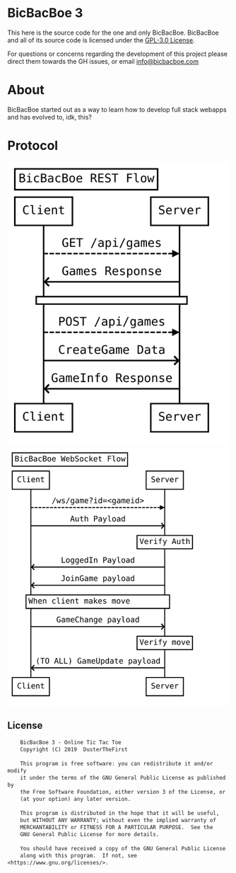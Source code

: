 # BicBacBoe 3

This here is the source code for the one and only BicBacBoe. BicBacBoe and all of its source code is licensed under the [GPL-3.0 License](#License).

For questions or concerns regarding the development of this project please direct them towards the GH issues, or email [info@bicbacboe.com](mailto:info@bicbacboe.com)

# About
BicBacBoe started out as a way to learn how to develop full stack webapps and has evolved to, idk, this?

# Protocol
![REST Workflow](diagrams/REST-flow.svg)
![WebSocket Workflow](diagrams/WS-flow.svg)

## License
        BicBacBoe 3 - Online Tic Tac Toe
        Copyright (C) 2019  DusterTheFirst

        This program is free software: you can redistribute it and/or modify
        it under the terms of the GNU General Public License as published by
        the Free Software Foundation, either version 3 of the License, or
        (at your option) any later version.

        This program is distributed in the hope that it will be useful,
        but WITHOUT ANY WARRANTY; without even the implied warranty of
        MERCHANTABILITY or FITNESS FOR A PARTICULAR PURPOSE.  See the
        GNU General Public License for more details.

        You should have received a copy of the GNU General Public License
        along with this program.  If not, see <https://www.gnu.org/licenses/>.
